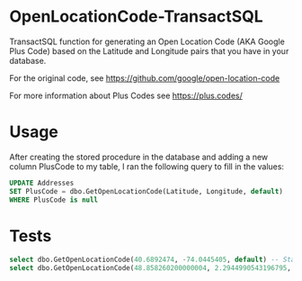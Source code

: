 # OpenLocationCode-TransactSQL
TransactSQL function for generating an Open Location Code (AKA Google Plus Code) based on the Latitude and Longitude pairs that you have in your database.

For the original code, see https://github.com/google/open-location-code

For more information about Plus Codes see https://plus.codes/

# Usage

After creating the stored procedure in the database and adding a new column PlusCode to my table, I ran the following query to fill in the values:

```SQL
UPDATE Addresses
SET PlusCode = dbo.GetOpenLocationCode(Latitude, Longitude, default)
WHERE PlusCode is null
```

# Tests

```SQL
select dbo.GetOpenLocationCode(40.6892474, -74.0445405, default) -- Statue of liberty, expected result: 87G7MXQ4+M5
select dbo.GetOpenLocationCode(48.858260200000004, 2.2944990543196795, default) -- Eiffel Tower, expected result: 8FW4V75V+8Q
```
